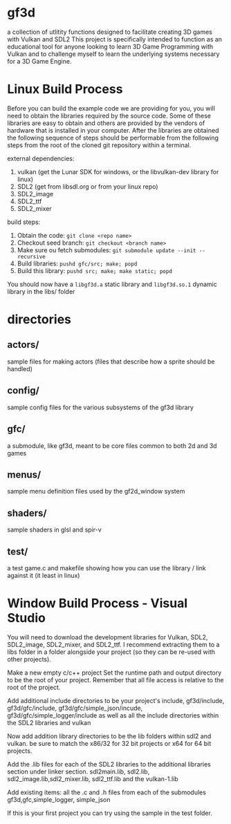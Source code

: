 # gf3d
a collection of utlitity functions designed to facilitate creating 3D games with Vulkan and SDL2
This project is specifically intended to function as an educational tool for anyone looking to learn 3D Game Programming with Vulkan and to challenge myself to learn the underlying systems necessary for a 3D Game Engine.

# Linux Build Process

Before you can build the example code we are providing for you, you will need to obtain the libraries required
by the source code. Some of these libraries are easy to obtain and others are provided by the vendors of hardware
that is installed in your computer. After the libraries are obtained the following sequence of steps should be
performable from the following steps from the root of the cloned git repository within a terminal. 

external dependencies:
1. vulkan (get the Lunar SDK for windows, or the libvulkan-dev library for linux)
2. SDL2 (get from libsdl.org or from your linux repo)
3. SDL2_image
4. SDL2_ttf
5. SDL2_mixer

build steps:
1. Obtain the code: `git clone <repo name>`
2. Checkout seed branch: `git checkout <branch name>`
3. Make sure ou fetch submodules: `git submodule update --init --recursive`
4. Build libraries: `pushd gfc/src; make; popd`
5. Build this library: `pushd src; make; make static; popd`

You should now have a `libgf3d.a` static library and `libgf3d.so.1` dynamic library in the libs/ folder 

# directories
## actors/
sample files for making actors (files that describe how a sprite should be handled)
## config/
sample config files for the various subsystems of the gf3d library
## gfc/
a submodule, like gf3d, meant to be core files common to both 2d and 3d games
## menus/
sample menu definition files used by the gf2d_window system
## shaders/
sample shaders in glsl and spir-v

## test/
a test game.c and makefile showing how you can use the library / link against it (it least in linux)

# Window Build Process - Visual Studio
You will need to download the development libraries for Vulkan, SDL2, SDL2_image, SDL2_mixer, and SDL2_ttf.  I recommend extracting them to a libs folder in a folder alongside your project (so they can be re-used with other projects).  

Make a new empty c/c++ project
Set the runtime path and output directory to be the root of your project.  Remember that all file access is relative to the root of the project.

Add additional include directories to be your project's include, gf3d/include, gf3d/gfc/include, gf3d/gfc/simple_json/incude, gf3d/gfc/simple_logger/include as well as all the include directories within the SDL2 libraries and vulkan

Now add addition library directories to be the lib folders within sdl2 and vulkan.  be sure to match the x86/32 for 32 bit projects or x64 for 64 bit projects.

Add the .lib files for each of the SDL2 libraries to the additional libraries section under linker section.  sdl2main.lib, sdl2.lib, sdl2_image.lib,sdl2_mixer.lib, sdl2_ttf.lib and the vulkan-1.lib 

Add existing items: all the .c and .h files from each of the submodules gf3d,gfc,simple_logger, simple_json 

If this is your first project you can try using the sample in the test folder.

